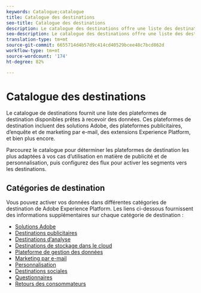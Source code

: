 ```yaml
---
keywords: Catalogue;catalogue
title: Catalogue des destinations
seo-title: Catalogue des destinations
description: Le catalogue des destinations offre une liste des destinations disponibles et prêtes à recevoir des données. Ces destinations incluent des solutions Adobe, des plateformes publicitaires, d’enquête et de marketing par e-mail, et bien plus encore.
seo-description: Le catalogue des destinations offre une liste des destinations disponibles et prêtes à recevoir des données. Ces destinations incluent des solutions Adobe, des plateformes publicitaires, d’enquête et de marketing par e-mail, et bien plus encore.
translation-type: tm+mt
source-git-commit: 6655714d4b57d9c414cd40529bcee48c7bcd862d
workflow-type: tm+mt
source-wordcount: '174'
ht-degree: 82%

---
```



# Catalogue des destinations 

Le catalogue de destinations fournit une liste des plateformes de destination disponibles prêtes à recevoir des données. Ces plateformes de destination incluent des solutions Adobe, des plateformes publicitaires, d’enquête et de marketing par e-mail, des extensions Experience Platform, et bien plus encore.

Parcourez le catalogue pour déterminer les plateformes de destination les plus adaptées à vos cas d’utilisation en matière de publicité et de personnalisation, puis configurez des flux pour activer les segments vers les destinations.

## Catégories de destination

Vous pouvez activer vos données dans différentes catégories de destination de Adobe Experience Platform. Les liens ci-dessous fournissent des informations supplémentaires sur chaque catégorie de destination :

- [Solutions Adobe](./adobe/overview.md)
- [Destinations publicitaires](./advertising/overview.md)
- [Destinations d’analyse](./analytics/overview.md)
- [Destinations de stockage dans le cloud](./cloud-storage/overview.md)
- [Plateforme de gestion des données](./data-management/overview.md)
- [Marketing par e-mail](./email-marketing/overview.md)
- [Personnalisation](./personalization/overview.md)
- [Destinations sociales](./social/overview.md)
- [Questionnaires](./survey/overview.md)
- [Retours des consommateurs](./voice/overview.md)